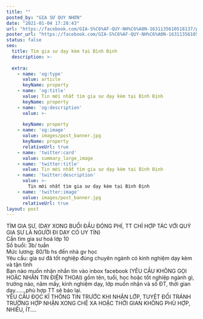 ```yaml
---
title: ""
posted_by: "GIA SƯ QUY NHƠN"
date: "2021-01-04 17:28:43"
url: "https://facebook.com/GIA-S%C6%AF-QUY-NH%C6%A0N-1631135610518137/posts/2572225949742427"
poster_url: "https://facebook.com/GIA-S%C6%AF-QUY-NH%C6%A0N-1631135610518137"
status: false
seo:
  title: Tìm gia sư dạy kèm tại Bình Định
  description: >-
    
  extra:
    - name: 'og:type'
      value: article
      keyName: property
    - name: 'og:title'
      value: Tin mới nhất tìm gia sư dạy kèm tại Bình Định
      keyName: property
    - name: 'og:description'
      value: >-
        
      keyName: property
    - name: 'og:image'
      value: images/post_banner.jpg
      keyName: property
      relativeUrl: true
    - name: 'twitter:card'
      value: summary_large_image
    - name: 'twitter:title'
      value: Tin mới nhất tìm gia sư dạy kèm tại Bình Định
    - name: 'twitter:description'
      value: >-
        Tin mới nhất tìm gia sư dạy kèm tại Bình Định
    - name: 'twitter:image'
      value: images/post_banner.jpg
      relativeUrl: true
layout: post
---
```

TÌM GIA SƯ, (DẠY XONG BUỔI ĐẦU ĐÓNG PHÍ, TT CHỈ HỢP TÁC VỚI QUÝ GIA SƯ LÀ NGƯỜI ĐI DẠY CÓ UY TÍN)<br>Cần tìm gia sư hoá lớp 10<br>Số buổi: 3b/ tuần<br>Mức lương: 80/1b hs đến nhà gv học<br>Yêu cầu: gia sư đã tốt nghiệp đúng chuyên ngành có kinh nghiệm dạy kèm và tận tình<br>Bạn nào muốn nhận nhắn tin vào inbox facebook (YÊU CẦU KHÔNG GỌI HOẶC NHẮN TIN ĐIỆN THOẠI) gồm tên, tuổi, học hoặc tốt nghiệp ngành gì, trường nào, năm mấy, kinh nghiệm dạy, lớp muốn nhận và số ĐT, thời gian dạy.......phù hợp TT sẽ báo lại.<br>YÊU CẦU ĐỌC KĨ THÔNG TIN TRƯỚC KHI NHẬN LỚP, TUYỆT ĐỐI TRÁNH TRƯỜNG HỢP NHẬN XONG CHÊ XA HOẶC THỜI GIAN KHÔNG PHÙ HỢP, NHIỀU, ÍT....
